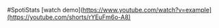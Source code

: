 #SpotiStats
[watch demo](https://www.youtube.com/watch?v=example](https://youtube.com/shorts/rYEuFm6o-A8)
